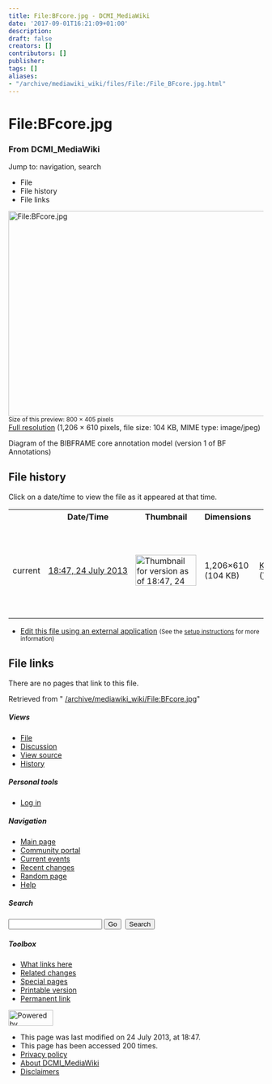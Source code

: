 ```yaml
---
title: File:BFcore.jpg - DCMI_MediaWiki
date: '2017-09-01T16:21:09+01:00'
description: 
draft: false
creators: []
contributors: []
publisher: 
tags: []
aliases:
- "/archive/mediawiki_wiki/files/File:/File_BFcore.jpg.html"
---
```


<a id="top"></a>
# File:BFcore.jpg

### From DCMI\_MediaWiki

Jump to: navigation, search
<!-- start content -->
- File
- File history
- File links

 [<img alt="File:BFcore.jpg" src="/images/c/c2/BFcore.jpg" width="800" height="405">](/archive/mediawiki_wiki/files/BFcore.jpg)  
<small>Size of this preview: 800 × 405 pixels</small>  
 [Full resolution](/images/c/c2/BFcore.jpg)‎ (1,206 × 610 pixels, file size: 104 KB, MIME type: image/jpeg)

Diagram of the BIBFRAME core annotation model (version 1 of BF Annotations)

<!-- 
NewPP limit report
Preprocessor node count: 1/1000000
Post-expand include size: 0/2097152 bytes
Template argument size: 0/2097152 bytes
Expensive parser function count: 0/100
-->
## File history

Click on a date/time to view the file as it appeared at that time.

<table class="wikitable filehistory">
  <tr>
    <td></td>
    <th>Date/Time</th>
    <th>Thumbnail</th>
    <th>Dimensions</th>
    <th>User</th>
    <th>Comment</th>
  </tr>
  <tr>
    <td>current</td>
    <td class="filehistory-selected" style="white-space: nowrap;"><a href="/archive/mediawiki_wiki/files/BFcore.jpg">18:47, 24 July 2013</a></td>
    <td><a href="/images/c/c2/BFcore.jpg"><img alt="Thumbnail for version as of 18:47, 24 July 2013" src="/images/c/c2/BFcore.jpg" width="120" height="61"></a></td>
    <td>1,206×610 <span style="white-space: nowrap;">(104 KB)</span>
    </td>
    <td>
      <a href="/index.php/User:KarenCoyle" title="User:KarenCoyle" class="mw-userlink">KarenCoyle</a> <span style="white-space: nowrap;"> <span class="mw-usertoollinks">(<a href="/index.php/User_talk:KarenCoyle" title="User talk:KarenCoyle">Talk</a> | <a href="/index.php/Special:Contributions/KarenCoyle" title="Special:Contributions/KarenCoyle">contribs</a>)</span></span>
    </td>
    <td> <span class="comment">(Diagram of the BIBFRAME core annotation model (version 1 of BF Annotations))</span>
    </td>
  </tr>
</table>

  

- [Edit this file using an external application](/index.php?title=File:BFcore.jpg&action=edit&externaledit=true&mode=file "File:BFcore.jpg") <small>(See the <a href="http://www.mediawiki.org/wiki/Manual:External_editors" class="external text" rel="nofollow">setup instructions</a> for more information)</small>

## File links

There are no pages that link to this file.

Retrieved from " [/archive/mediawiki_wiki/File:BFcore.jpg](/archive/mediawiki_wiki/files/File:/File:BFcore.jpg.html)"

<!-- end content -->

##### Views

- [File](/archive/mediawiki_wiki/files/File:/File:BFcore.jpg.html "View the file page [c]")
- [Discussion](/index.php?title=File_talk:BFcore.jpg&action=edit&redlink=1 "Discussion about the content page [t]")
- [View source](/index.php?title=File:BFcore.jpg&action=edit "This page is protected.
You can view its source [e]")
- [History](/index.php?title=File:BFcore.jpg&action=history "Past revisions of this page [h]")

##### Personal tools

- [Log in](/index.php?title=Special:UserLogin&returnto=File:BFcore.jpg "You are encouraged to log in; however, it is not mandatory [o]")

<script type="text/javascript"> if (window.isMSIE55) fixalpha(); </script>

##### Navigation

- [Main page](/index.php/Main_Page "Visit the main page [z]")
- [Community portal](/index.php/DCMI_MediaWiki:Community_portal "About the project, what you can do, where to find things")
- [Current events](/index.php/DCMI_MediaWiki:Current_events "Find background information on current events")
- [Recent changes](/index.php/Special:RecentChanges "The list of recent changes in the wiki [r]")
- [Random page](/index.php/Special:Random "Load a random page [x]")
- [Help](/index.php/Help:Contents "The place to find out")

##### <label for="searchInput">Search</label>

<form action="/index.php" id="searchform">
				<input type="hidden" name="title" value="Special:Search">
				<input id="searchInput" title="Search DCMI_MediaWiki" accesskey="f" type="search" name="search">
				<input type="submit" name="go" class="searchButton" id="searchGoButton" value="Go" title="Go to a page with this exact name if exists"> 
				<input type="submit" name="fulltext" class="searchButton" id="mw-searchButton" value="Search" title="Search the pages for this text">
			</form>

##### Toolbox

- [What links here](/index.php/Special:WhatLinksHere/File:BFcore.jpg "List of all wiki pages that link here [j]")
- [Related changes](/index.php/Special:RecentChangesLinked/File:BFcore.jpg "Recent changes in pages linked from this page [k]")
- [Special pages](/index.php/Special:SpecialPages "List of all special pages [q]")
- [Printable version](/index.php?title=File:BFcore.jpg&printable=yes "Printable version of this page [p]")
- [Permanent link](/index.php?title=File:BFcore.jpg&oldid=5037 "Permanent link to this revision of the page")

<!-- end of the left (by default at least) column -->

 [<img src="/skins/common/images/poweredby_mediawiki_88x31.png" height="31" width="88" alt="Powered by MediaWiki">](http://www.mediawiki.org/)

- This page was last modified on 24 July 2013, at 18:47.
- This page has been accessed 200 times.
- [Privacy policy](/index.php/DCMI_MediaWiki:Privacy_policy "DCMI MediaWiki:Privacy policy")
- [About DCMI\_MediaWiki](/index.php/DCMI_MediaWiki:About "DCMI MediaWiki:About")
- [Disclaimers](/index.php/DCMI_MediaWiki:General_disclaimer "DCMI MediaWiki:General disclaimer")

<script>if (window.runOnloadHook) runOnloadHook();</script><!-- Served in 0.470 secs. -->
